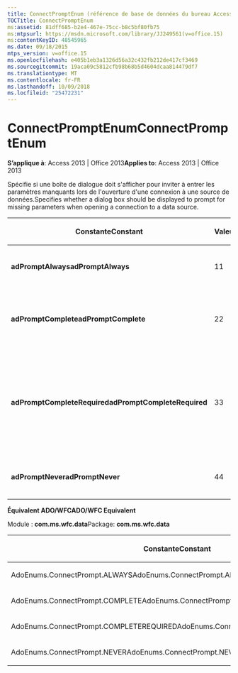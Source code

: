 ```yaml
---
title: ConnectPromptEnum (référence de base de données du bureau Access)
TOCTitle: ConnectPromptEnum
ms:assetid: 81dff685-b2e4-467e-75cc-b8c5bf80fb75
ms:mtpsurl: https://msdn.microsoft.com/library/JJ249561(v=office.15)
ms:contentKeyID: 48545965
ms.date: 09/18/2015
mtps_version: v=office.15
ms.openlocfilehash: e405b1eb3a1326d56a32c432fb212de417cf3469
ms.sourcegitcommit: 19aca09c5812cfb98b68b5d4604dcaa814479df7
ms.translationtype: MT
ms.contentlocale: fr-FR
ms.lasthandoff: 10/09/2018
ms.locfileid: "25472231"
---
```

# <a name="connectpromptenum"></a><span data-ttu-id="f727f-102">ConnectPromptEnum</span><span class="sxs-lookup"><span data-stu-id="f727f-102">ConnectPromptEnum</span></span>


<span data-ttu-id="f727f-103">**S’applique à**: Access 2013 | Office 2013</span><span class="sxs-lookup"><span data-stu-id="f727f-103">**Applies to**: Access 2013 | Office 2013</span></span>

<span data-ttu-id="f727f-104">Spécifie si une boîte de dialogue doit s'afficher pour inviter à entrer les paramètres manquants lors de l'ouverture d'une connexion à une source de données.</span><span class="sxs-lookup"><span data-stu-id="f727f-104">Specifies whether a dialog box should be displayed to prompt for missing parameters when opening a connection to a data source.</span></span>

<table>
<colgroup>
<col style="width: 33%" />
<col style="width: 33%" />
<col style="width: 33%" />
</colgroup>
<thead>
<tr class="header">
<th><p><span data-ttu-id="f727f-105">Constante</span><span class="sxs-lookup"><span data-stu-id="f727f-105">Constant</span></span></p></th>
<th><p><span data-ttu-id="f727f-106">Valeur</span><span class="sxs-lookup"><span data-stu-id="f727f-106">Value</span></span></p></th>
<th><p><span data-ttu-id="f727f-107">Description</span><span class="sxs-lookup"><span data-stu-id="f727f-107">Description</span></span></p></th>
</tr>
</thead>
<tbody>
<tr class="odd">
<td><p><span data-ttu-id="f727f-108"><strong>adPromptAlways</strong></span><span class="sxs-lookup"><span data-stu-id="f727f-108"><strong>adPromptAlways</strong></span></span></p></td>
<td><p><span data-ttu-id="f727f-109">1</span><span class="sxs-lookup"><span data-stu-id="f727f-109">1</span></span></p></td>
<td><p><span data-ttu-id="f727f-110">Toujours demander.</span><span class="sxs-lookup"><span data-stu-id="f727f-110">Prompts always.</span></span></p></td>
</tr>
<tr class="even">
<td><p><span data-ttu-id="f727f-111"><strong>adPromptComplete</strong></span><span class="sxs-lookup"><span data-stu-id="f727f-111"><strong>adPromptComplete</strong></span></span></p></td>
<td><p><span data-ttu-id="f727f-112">2</span><span class="sxs-lookup"><span data-stu-id="f727f-112">2</span></span></p></td>
<td><p><span data-ttu-id="f727f-113">Ne demander qu'en cas d'informations incomplètes.</span><span class="sxs-lookup"><span data-stu-id="f727f-113">Prompts if more information is required.</span></span></p></td>
</tr>
<tr class="odd">
<td><p><span data-ttu-id="f727f-114"><strong>adPromptCompleteRequired</strong></span><span class="sxs-lookup"><span data-stu-id="f727f-114"><strong>adPromptCompleteRequired</strong></span></span></p></td>
<td><p><span data-ttu-id="f727f-115">3</span><span class="sxs-lookup"><span data-stu-id="f727f-115">3</span></span></p></td>
<td><p><span data-ttu-id="f727f-116">Ne demander qu'en cas d'informations incomplètes, les paramètres optionnels n'étant pas autorisés.</span><span class="sxs-lookup"><span data-stu-id="f727f-116">Prompts if more information is required but optional parameters are not allowed.</span></span></p></td>
</tr>
<tr class="even">
<td><p><span data-ttu-id="f727f-117"><strong>adPromptNever</strong></span><span class="sxs-lookup"><span data-stu-id="f727f-117"><strong>adPromptNever</strong></span></span></p></td>
<td><p><span data-ttu-id="f727f-118">4</span><span class="sxs-lookup"><span data-stu-id="f727f-118">4</span></span></p></td>
<td><p><span data-ttu-id="f727f-119">Ne jamais demander.</span><span class="sxs-lookup"><span data-stu-id="f727f-119">Never prompts.</span></span></p></td>
</tr>
</tbody>
</table>


<span data-ttu-id="f727f-120">**Équivalent ADO/WFC**</span><span class="sxs-lookup"><span data-stu-id="f727f-120">**ADO/WFC Equivalent**</span></span>

<span data-ttu-id="f727f-121">Module : **com.ms.wfc.data**</span><span class="sxs-lookup"><span data-stu-id="f727f-121">Package: **com.ms.wfc.data**</span></span>

<table>
<colgroup>
<col style="width: 100%" />
</colgroup>
<thead>
<tr class="header">
<th><p><span data-ttu-id="f727f-122">Constante</span><span class="sxs-lookup"><span data-stu-id="f727f-122">Constant</span></span></p></th>
</tr>
</thead>
<tbody>
<tr class="odd">
<td><p><span data-ttu-id="f727f-123">AdoEnums.ConnectPrompt.ALWAYS</span><span class="sxs-lookup"><span data-stu-id="f727f-123">AdoEnums.ConnectPrompt.ALWAYS</span></span></p></td>
</tr>
<tr class="even">
<td><p><span data-ttu-id="f727f-124">AdoEnums.ConnectPrompt.COMPLETE</span><span class="sxs-lookup"><span data-stu-id="f727f-124">AdoEnums.ConnectPrompt.COMPLETE</span></span></p></td>
</tr>
<tr class="odd">
<td><p><span data-ttu-id="f727f-125">AdoEnums.ConnectPrompt.COMPLETEREQUIRED</span><span class="sxs-lookup"><span data-stu-id="f727f-125">AdoEnums.ConnectPrompt.COMPLETEREQUIRED</span></span></p></td>
</tr>
<tr class="even">
<td><p><span data-ttu-id="f727f-126">AdoEnums.ConnectPrompt.NEVER</span><span class="sxs-lookup"><span data-stu-id="f727f-126">AdoEnums.ConnectPrompt.NEVER</span></span></p></td>
</tr>
</tbody>
</table>

